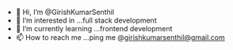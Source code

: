 - 👋 Hi, I’m @GirishKumarSenthil
- 👀 I’m interested in ...full stack development
- 🌱 I’m currently learning ...frontend development
- 📫 How to reach me ...ping me @girishkumarsenthil@gmail.com

<!---
GirishKumarSenthil/GirishKumarSenthil is a ✨ special ✨ repository because its `README.md` (this file) appears on your GitHub profile.
You can click the Preview link to take a look at your changes.
--->
